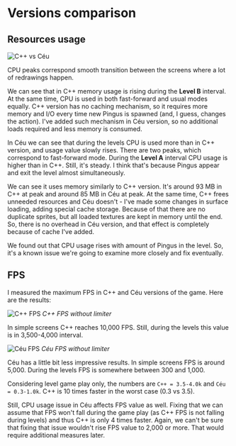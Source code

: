 # Versions comparison

## Resources usage

![C++ vs Céu](https://tkachov.ru/images/3IGnfzL492GCOxUvwLLZiulHsV_pkPooj5cO5yTG/comparsion.png)

CPU peaks correspond smooth transition between the screens where a lot of redrawings happen.

We can see that in C++ memory usage is rising during the **Level B** interval. At the same time, CPU is used in both fast-forward and usual modes equally. C++ version has no caching mechanism, so it requires more memory and I/O every time new Pingus is spawned (and, I guess, changes the action). I've added such mechanism in Céu version, so no additional loads required and less memory is consumed.

In Céu we can see that during the levels CPU is used more than in C++ version, and usage value slowly rises. There are two peaks, which correspond to fast-forward mode. During the **Level A** interval CPU usage is higher than in C++. Still, it's steady. I think that's because Pingus appear and exit the level almost simultaneously.

We can see it uses memory similarly to C++ version. It's around 93 MB in C++ at peak and around 85 MB in Céu at peak. At the same time, C++ frees unneeded resources and Céu doesn't - I've made some changes in surface loading, adding special cache storage. Because of that there are no duplicate sprites, but all loaded textures are kept in memory until the end. So, there is no overhead in Céu version, and that effect is completely because of cache I've added.

We found out that CPU usage rises with amount of Pingus in the level. So, it's a known issue we're going to examine more closely and fix eventually.

## FPS

I measured the maximum FPS in C++ and Céu versions of the game. Here are the results:

![C++ FPS](https://tkachov.ru/images/kbeciHjv8ZuCSGpVhqLHZylrzbw5Mu07WglEyU97/image6.png)
*C++ FPS without limiter*

In simple screens C++ reaches 10,000 FPS. Still, during the levels this value is in 3,500-4,000 interval.

![Céu FPS](https://tkachov.ru/images/llzc1osK6OPgLnCqihD4dPRZSB04G5q1rpfteXDl/image5.png)
*Céu FPS without limiter*

Céu has a little bit less impressive results. In simple screens FPS is around 5,000. During the levels FPS is somewhere between 300 and 1,000.

Considering level game play only, the numbers are `C++ = 3.5-4.0k` and `Céu = 0.3-1.0k`. C++ is 10 times faster in the worst case (0.3 vs 3.5).

Still, CPU usage issue in Céu affects FPS value as well. Fixing that we can assume that FPS won't fall during the game play (as C++ FPS is not falling during levels) and thus C++ is only 4 times faster. Again, we can't be sure that fixing that issue wouldn't rise FPS value to 2,000 or more. That would require additional measures later.